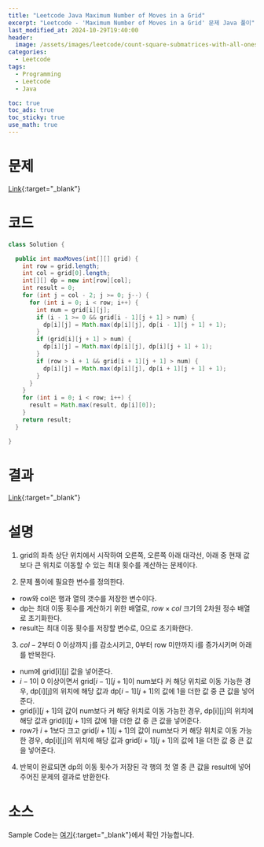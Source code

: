 ```yaml
---
title: "Leetcode Java Maximum Number of Moves in a Grid"
excerpt: "Leetcode - 'Maximum Number of Moves in a Grid' 문제 Java 풀이"
last_modified_at: 2024-10-29T19:40:00
header:
  image: /assets/images/leetcode/count-square-submatrices-with-all-ones.png
categories:
  - Leetcode
tags:
  - Programming
  - Leetcode
  - Java

toc: true
toc_ads: true
toc_sticky: true
use_math: true
---
```

# 문제
[Link](https://leetcode.com/problems/maximum-number-of-moves-in-a-grid/){:target="_blank"}

# 코드
```java
class Solution {

  public int maxMoves(int[][] grid) {
    int row = grid.length;
    int col = grid[0].length;
    int[][] dp = new int[row][col];
    int result = 0;
    for (int j = col - 2; j >= 0; j--) {
      for (int i = 0; i < row; i++) {
        int num = grid[i][j];
        if (i - 1 >= 0 && grid[i - 1][j + 1] > num) {
          dp[i][j] = Math.max(dp[i][j], dp[i - 1][j + 1] + 1);
        }
        if (grid[i][j + 1] > num) {
          dp[i][j] = Math.max(dp[i][j], dp[i][j + 1] + 1);
        }
        if (row > i + 1 && grid[i + 1][j + 1] > num) {
          dp[i][j] = Math.max(dp[i][j], dp[i + 1][j + 1] + 1);
        }
      }
    }
    for (int i = 0; i < row; i++) {
      result = Math.max(result, dp[i][0]);
    }
    return result;
  }

}
```

# 결과
[Link](https://leetcode.com/problems/maximum-number-of-moves-in-a-grid/submissions/1437138646/){:target="_blank"}

# 설명
1. grid의 좌측 상단 위치에서 시작하여 오른쪽, 오른쪽 아래 대각선, 아래 중 현재 값보다 큰 위치로 이동할 수 있는 최대 횟수를 계산하는 문제이다.

2. 문제 풀이에 필요한 변수를 정의한다.
- row와 col은 행과 열의 갯수를 저장한 변수이다.
- dp는 최대 이동 횟수를 계산하기 위한 배열로, $row \times col$ 크기의 2차원 정수 배열로 초기화한다.
- result는 최대 이동 횟수를 저장할 변수로, 0으로 초기화한다.

3. $col - 2$부터 0 이상까지 j를 감소시키고, 0부터 row 미만까지 i를 증가시키며 아래를 반복한다.
- num에 grid[i][j] 값을 넣어준다.
- $i - 1$이 0 이상이면서 grid[$i - 1$][$j + 1$]이 num보다 커 해당 위치로 이동 가능한 경우, dp[i][j]의 위치에 해당 값과 dp[$i - 1$][$j + 1$]의 값에 1을 더한 값 중 큰 값을 넣어준다.
- grid[i][$j + 1$]의 값이 num보다 커 해당 위치로 이동 가능한 경우, dp[i][j]의 위치에 해당 값과 grid[i][$j + 1$]의 값에 1을 더한 값 중 큰 값을 넣어준다.
- row가 $i + 1$보다 크고 grid[$i + 1$][$j + 1$]의 값이 num보다 커 해당 위치로 이동 가능한 경우, dp[i][j]의 위치에 해당 값과 grid[$i + 1$][$j + 1$]의 값에 1을 더한 값 중 큰 값을 넣어준다.

4. 반복이 완료되면 dp의 이동 횟수가 저장된 각 행의 첫 열 중 큰 값을 result에 넣어 주어진 문제의 결과로 반환한다.

# 소스
Sample Code는 [여기](https://github.com/GracefulSoul/leetcode/blob/master/src/main/java/gracefulsoul/problems/MaximumNumberOfMovesInAGrid.java){:target="_blank"}에서 확인 가능합니다.
